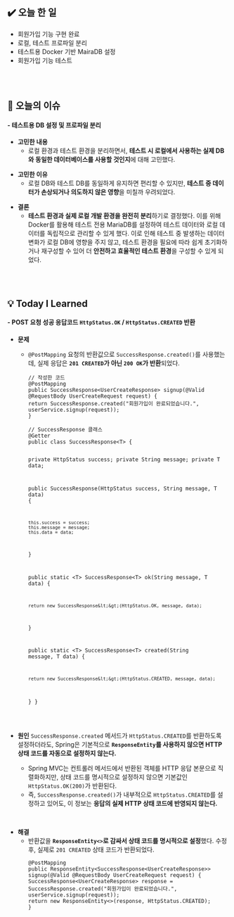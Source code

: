 <h2 id="✔️-오늘-한-일">✔️ 오늘 한 일</h2>
<ul>
<li>회원가입 기능 구현 완료</li>
<li>로컬, 테스트 프로파일 분리</li>
<li>테스트용 Docker 기반 MairaDB 설정</li>
<li>회원가입 기능 테스트</li>
</ul>
<br />
<br />

<h2 id="👀-오늘의-이슈">👀 오늘의 이슈</h2>
<h4 id="--테스트용-db-설정-및-프로파일-분리">- 테스트용 DB 설정 및 프로파일 분리</h4>
<ul>
<li><strong>고민한 내용</strong><ul>
<li>로컬 환경과 테스트 환경을 분리하면서, <strong>테스트 시 로컬에서 사용하는 실제 DB와 동일한 데이터베이스를 사용할 것인지</strong>에 대해 고민했다.</li>
</ul>
</li>
</ul>
<ul>
<li><strong>고민한 이유</strong><ul>
<li>로컬 DB와 테스트 DB를 동일하게 유지하면 편리할 수 있지만, <strong>테스트 중 데이터가 손상되거나 의도하지 않은 영향</strong>을 미칠까 우려되었다.</li>
</ul>
</li>
</ul>
<ul>
<li><strong>결론</strong><ul>
<li><strong>테스트 환경과 실제 로컬 개발 환경을 완전히 분리</strong>하기로 결정했다.
이를 위해 Docker를 활용해 테스트 전용 MariaDB를 설정하여 테스트 데이터와 로컬 데이터를 독립적으로 관리할 수 있게 했다.
이로 인해 테스트 중 발생하는 데이터 변화가 로컬 DB에 영향을 주지 않고, 테스트 환경을 필요에 따라 쉽게 초기화하거나 재구성할 수 있어 더 <strong>안전하고 효율적인 테스트 환경</strong>을 구성할 수 있게 되었다.</li>
</ul>
</li>
</ul>
<br />
<br />

<h2 id="💡-today-i-learned">💡 Today I Learned</h2>
<h4 id="--post-요청-성공-응답코드-httpstatusok--httpstatuscreated-반환">- POST 요청 성공 응답코드 <code>HttpStatus.OK</code> / <code>HttpStatus.CREATED</code> 반환</h4>
<ul>
<li><p><strong>문제</strong></p>
<ul>
<li><p><code>@PostMapping</code> 요청의 반환값으로 <code>SuccessResponse.created()</code>를 사용했는데,
실제 응답은 <strong><code>201 CREATED</code>가 아닌 <code>200 OK</code>가 반환</strong>되었다.</p>
<pre><code class="language-java">// 작성한 코드
@PostMapping
public SuccessResponse&lt;UserCreateResponse&gt; signup(@Valid @RequestBody UserCreateRequest request) {
return SuccessResponse.created(&quot;회원가입이 완료되었습니다.&quot;, userService.signup(request));
}</code></pre>
<pre><code class="language-java">// SuccessResponse 클래스
@Getter
public class SuccessResponse&lt;T&gt; {

private HttpStatus success;
private String message;
private T data;

public SuccessResponse(HttpStatus success, String message, T data) {

    this.success = success;
    this.message = message;
    this.data = data;
}

public static &lt;T&gt; SuccessResponse&lt;T&gt; ok(String message, T data) {

    return new SuccessResponse&lt;&gt;(HttpStatus.OK, message, data);
}

public static &lt;T&gt; SuccessResponse&lt;T&gt; created(String message, T data) {

    return new SuccessResponse&lt;&gt;(HttpStatus.CREATED, message, data);
}
}</code></pre>
</li>
</ul>
</li>
</ul>
<br />

<ul>
<li><p><strong>원인</strong>
<code>SuccessResponse.created</code> 메서드가 <code>HttpStatus.CREATED</code>를 반환하도록 설정하더라도,
Spring은 기본적으로 <strong><code>ResponseEntity</code>를 사용하지 않으면 HTTP 상태 코드를 자동으로 설정하지 않는다.</strong></p>
<ul>
<li>Spring MVC는 컨트롤러 메서드에서 반환된 객체를 HTTP 응답 본문으로 직렬화하지만,
상태 코드를 명시적으로 설정하지 않으면 기본값인 <code>HttpStatus.OK(200)</code>가 반환된다.</li>
<li>즉, <code>SuccessResponse.created()</code>가 내부적으로 <code>HttpStatus.CREATED</code>를 설정하고 있어도, 이 정보는 <strong>응답의 실제 HTTP 상태 코드에 반영되지 않는다.</strong></li>
</ul>
</li>
</ul>
<br />

<ul>
<li><strong>해결</strong><ul>
<li>반환값을 <strong><code>ResponseEntity&lt;&gt;</code>로 감싸서 상태 코드를 명시적으로 설정</strong>했다.
수정 후, 실제로 <code>201 CREATED</code> 상태 코드가 반환되었다.<pre><code class="language-java">@PostMapping
public ResponseEntity&lt;SuccessResponse&lt;UserCreateResponse&gt;&gt; signup(@Valid @RequestBody UserCreateRequest request) {
SuccessResponse&lt;UserCreateResponse&gt; response = SuccessResponse.created(&quot;회원가입이 완료되었습니다.&quot;, userService.signup(request));
return new ResponseEntity&lt;&gt;(response, HttpStatus.CREATED);
}</code></pre>
</li>
</ul>
</li>
</ul>